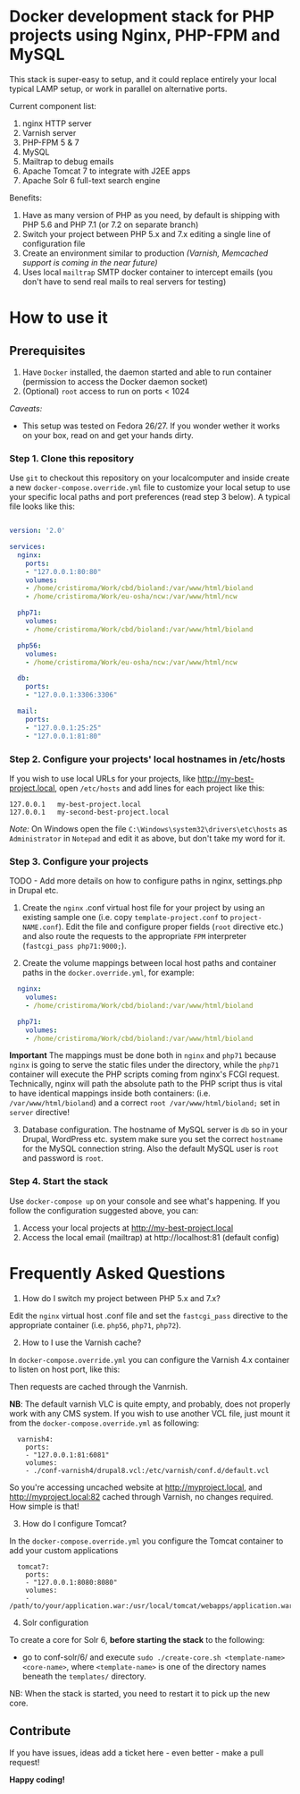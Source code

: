 # Docker development stack for PHP projects using Nginx, PHP-FPM and MySQL

This stack is super-easy to setup, and it could replace entirely your local typical LAMP setup, or work in parallel on alternative ports.

Current component list:

1. nginx HTTP server
2. Varnish server
3. PHP-FPM 5 & 7
4. MySQL
5. Mailtrap to debug emails
6. Apache Tomcat 7 to integrate with J2EE apps
7. Apache Solr 6 full-text search engine

Benefits:

1. Have as many version of PHP as you need, by default is shipping with PHP 5.6 and PHP 7.1 (or 7.2 on separate branch)
2. Switch your project between PHP 5.x and 7.x editing a single line of configuration file
3. Create an environment similar to production _(Varnish, Memcached support is coming in the near future)_
2. Uses local `mailtrap` SMTP docker container to intercept emails (you don't have to send real mails to real servers for testing)

# How to use it

## Prerequisites

1. Have `Docker` installed, the daemon started and able to run container (permission to access the Docker daemon socket)
2. (Optional) `root` access to run on ports < 1024

*Caveats:*
- This setup was tested on Fedora 26/27. If you wonder wether it works on your box, read on and get your hands dirty.


### Step 1. Clone this repository

Use `git` to checkout this repository on your localcomputer and inside create a new `docker-compose.override.yml` file to customize your local setup to use your specific local paths and port preferences (read step 3 below). A typical file looks like this:

```yml

version: '2.0'

services:
  nginx:
    ports:
    - "127.0.0.1:80:80"
    volumes:
    - /home/cristiroma/Work/cbd/bioland:/var/www/html/bioland
    - /home/cristiroma/Work/eu-osha/ncw:/var/www/html/ncw

  php71:
    volumes:
    - /home/cristiroma/Work/cbd/bioland:/var/www/html/bioland

  php56:
    volumes:
    - /home/cristiroma/Work/eu-osha/ncw:/var/www/html/ncw

  db:
    ports:
    - "127.0.0.1:3306:3306"

  mail:
    ports:
    - "127.0.0.1:25:25"
    - "127.0.0.1:81:80"
```


### Step 2. Configure your projects' local hostnames in /etc/hosts

If you wish to use local URLs for your projects, like http://my-best-project.local, open `/etc/hosts` and add lines for each project like this:

```
127.0.0.1	my-best-project.local
127.0.0.1	my-second-best-project.local
```

*Note:* On Windows open the file `C:\Windows\system32\drivers\etc\hosts` as `Administrator` in `Notepad` and edit it as above, but don't take my word for it.


### Step 3. Configure your projects

TODO - Add more details on how to configure paths in nginx, settings.php in Drupal etc.

1. Create the `nginx` .conf virtual host file for your project by using an existing sample one (i.e. copy `template-project.conf` to `project-NAME.conf`). Edit the file and configure proper fields (`root` directive etc.) and also route the requests to the appropriate `FPM` interpreter (`fastcgi_pass php71:9000;`).

2. Create the volume mappings between local host paths and container paths in the `docker.override.yml`, for example:

```yml
  nginx:
    volumes:
    - /home/cristiroma/Work/cbd/bioland:/var/www/html/bioland

  php71:
    volumes:
    - /home/cristiroma/Work/cbd/bioland:/var/www/html/bioland
```

**Important** The mappings must be done both in `nginx` and `php71` because `nginx` is going to serve the static files under the directory, while the `php71` container will execute the PHP scripts coming from nginx's FCGI request. Technically, nginx will path the absolute path to the PHP script thus is vital to have identical mappings inside both containers: (i.e. `/var/www/html/bioland`) and a correct `root /var/www/html/bioland;` set in `server` directive!

3. Database configuration. The hostname of MySQL server is `db` so in your Drupal, WordPress etc. system make sure you set the correct `hostname` for the MySQL connection string. Also the default MySQL user is `root` and password is `root`.


### Step 4. Start the stack

Use `docker-compose up` on your console and see what's happening. If you follow the configuration suggested above, you can:

1. Access your local projects at http://my-best-project.local
2. Access the local email (mailtrap) at http://localhost:81 (default config)


# Frequently Asked Questions

1. How do I switch my project between PHP 5.x and 7.x?

Edit the `nginx` virtual host .conf file and set the `fastcgi_pass` directive to the appropriate container (i.e. `php56`, `php71`, `php72`).

2. How to I use the Varnish cache?

In `docker-compose.override.yml` you can configure the Varnish 4.x container to listen on host port, like this:

Then requests are cached through the Vanrnish.

**NB**: The default varnish VLC is quite empty, and probably, does not properly work with any CMS system. If you wish to use another VCL file, just mount it from the `docker-compose.override.yml` as following:

```
  varnish4:
    ports:
    - "127.0.0.1:81:6081"
    volumes:
    - ./conf-varnish4/drupal8.vcl:/etc/varnish/conf.d/default.vcl

```

So you're accessing uncached website at http://myproject.local, and http://myproject.local:82 cached through Varnish, no changes required. How simple is that!

3. How do I configure Tomcat?

In the `docker-compose.override.yml` you configure the Tomcat container to add your custom applications

```
  tomcat7:
    ports:
    - "127.0.0.1:8080:8080"
    volumes:
    - /path/to/your/application.war:/usr/local/tomcat/webapps/application.war
```

4. Solr configuration

To create a core for Solr 6, **before starting the stack** to the following:

  - go to conf-solr/6/ and execute `sudo ./create-core.sh <template-name> <core-name>`, where `<template-name>` is one of the directory names beneath the `templates/` directory.

  NB: When the stack is started, you need to restart it to pick up the new core.

## Contribute

If you have issues, ideas add a ticket here - even better - make a pull request!

**Happy coding!**
